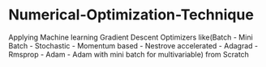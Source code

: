 # Numerical-Optimization-Technique
Applying Machine learning Gradient Descent Optimizers like(Batch - Mini Batch - Stochastic - Momentum based - Nestrove accelerated - Adagrad - Rmsprop - Adam - Adam with mini batch for multivariable) from Scratch
